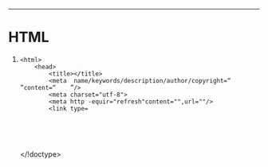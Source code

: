 ------

#                                    HTML

1. <!DOCTYPE html>
       <html> 
           <head>
               <title></title>
               <meta  name/keywords/description/author/copyright=“    ”content=“    ”/>
               <meta charset="utf-8"> 
               <meta http -equir="refresh"content="",url=""/>
               <link type=
   
   ​            
   
   ​            
   
   </!doctype> 
   
   

